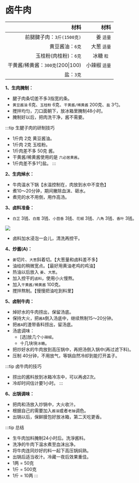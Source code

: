 <!-- 
- [相对路径](../pork/pork.md)
- [绝对路径](/principals/wheaten/wheaten.md)
 -->

# 卤牛肉

| 材料 | 材料 | 
|---:|---:|
| 前腿腱子肉：`3斤(1500克)` | 姜 `适量`|
| 黄豆酱油：`6克` | 大葱 `适量`|
| 玉桂粉(肉桂粉)：`6克` | 冰糖  `粒 `|
| 干黄酱/稀黄酱：`300克`(200\|100) | 小辣椒 `适量`|
| 盐：`3克` |

**1、生肉腌制：**

- 腱子肉条切差不多3指宽的条。
- `黄豆酱油` 6克、`玉桂粉` 6克、`干黄酱/稀黄酱` 200克、`盐` 3勺。
- 搅拌均匀，刀口面朝下，放冰箱里腌制48小时。
- 腌制好以后，把肉洗干净，酱不需要。

:::tip 生腱子肉的研制技巧
- 1斤肉 2克 黄豆酱油。
- 1斤肉 2克 玉桂粉。
- 1斤肉差不多 50克 酱。
- 干黄酱/稀黄酱使用的是 `六必居黄酱`。
- 1斤肉差不多1勺盐。
:::

**2、生肉焯水：**

- 牛肉温水下锅【水温控制在，肉放到水中不变色】
- 煮10～20分钟，期间撇除血沫、砸水。
- 煮完的水不用倒，用作高汤。


**3、卤料准备：**

- `白芷` 3钱、`白蔻` 3钱、`小茴香` 3钱、`花椒` 3钱、`八角` 3钱、`香叶` 3钱。

<img src="https://blogs7245-1256587996.cos.ap-guangzhou.myqcloud.com/img/20220713222646.png"/>

- 卤料加水浸泡一会儿，清洗再控干。

**4、炒酱(A)：**

- `姜`切片、`大葱`斜着切。【大葱量和卤料差不多】
- 油给的稍微宽点。【最好用黄油老鸡的鸡油】
- 热油以后放入 `姜`、`大葱`。
- 加入控干的`卤料`，使用小火慢熬。
- 加入`干黄酱/稀黄酱` 100克。
- 搅拌熬制。【慢慢把油吃到料里】

**5、卤制牛肉：**

- 焯好水的牛肉捞出，保留汤底。
- 保持大火，把`酱A`倒入汤底中，继续熬制15～20分钟。
- 把`酱A`的渣带香料捞出，留汤底。
- 汤底调味：
	- [选]放几个`小辣椒`。
	- 十几块块`冰糖`。
- 把炒好水的牛肉放到高压锅中，再把汤倒入锅中(再过滤下料)。 
- 压制 40分钟，不用放气，等锅自然冷却到能打开盖子。

:::tip 卤牛肉的技巧
-  捞出的酱料放到冰箱冷冻中，可以再卤2次。
- 冷却时间估计要1小时。
:::

**6、出锅调味：**

- 把肉和汤放入炒锅中，大火收汁。
- 根据自己的需要加入`酱油`或者`老抽`调色。
- 出锅以后，保鲜膜包好放冰箱，第二天吃更香。

:::tip 总结
- 生牛肉加料腌制24小时后。洗淨酱料。
- 洗净的牛肉下温水煮至血沫出净。
- 将牛肉连同炒好的料一起下高压锅焖熟。
- 出锅后适当收汁。冷藏一夜后效果重佳。
- 1两 = 50克
- 1斤 = 500克
- 1斤 = 10两
:::

